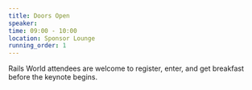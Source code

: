 ```yaml
---
title: Doors Open
speaker:
time: 09:00 - 10:00
location: Sponsor Lounge
running_order: 1
---
```


Rails World attendees are welcome to register, enter, and get breakfast before the keynote begins.
